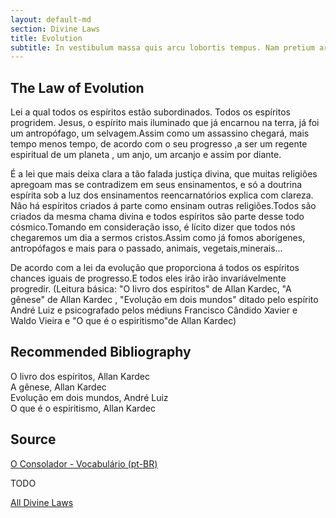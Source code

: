 ```yaml
---
layout: default-md
section: Divine Laws
title: Evolution
subtitle: In vestibulum massa quis arcu lobortis tempus. Nam pretium arcu in odio vulputate luctus.
---
```


## The Law of Evolution
Lei a qual todos os espíritos estão subordinados. Todos os espíritos progridem. Jesus, o espírito mais iluminado que já encarnou na terra, já foi um antropófago, um selvagem.Assim como um assassino chegará, mais tempo menos tempo, de acordo com o seu progresso ,a ser um regente espiritual de um planeta , um anjo, um arcanjo e assim por diante.

É a lei que mais deixa clara a tão falada justiça divina, que muitas religiões apregoam mas se contradizem em seus ensinamentos, e só a doutrina espírita sob a luz dos ensinamentos reencarnatórios explica com clareza. Não há espíritos criados á parte como ensinam outras religiões.Todos são criados da mesma chama divina e todos espíritos são parte desse todo cósmico.Tomando em consideração isso, é lícito dizer que todos nós chegaremos um dia a sermos cristos.Assim como já fomos aborígenes, antropófagos e mais para o passado, animais, vegetais,minerais...

De acordo com a lei da evolução que proporciona á todos os espíritos chances iguais de progresso.E todos eles irão irão invariávelmente progredir.
(Leitura básica: "O livro dos espíritos" de Allan Kardec, "A gênese" de Allan Kardec , "Evolução em dois mundos" ditado pelo espírito André Luiz e psicografado pelos médiuns Francisco Cândido Xavier e Waldo Vieira e "O que é o espiritismo"de Allan Kardec) 

## Recommended Bibliography
O livro dos espíritos, Allan Kardec    
A gênese, Allan Kardec  
Evolução em dois mundos, André Luiz  
O que é o espiritismo, Allan Kardec  


## Source
[O Consolador - Vocabulário (pt-BR)](http://www.oconsolador.com.br/linkfixo/vocabulario/principal.html)


TODO


<a href="/divine-laws" class="button special">All Divine Laws</a>
